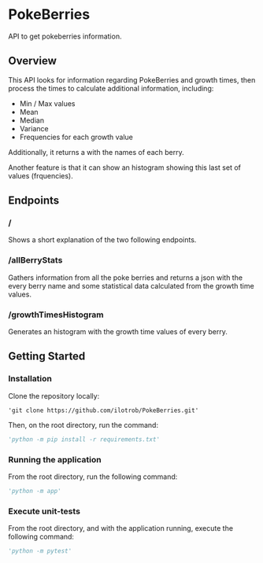 # PokeBerries
API to get pokeberries information.

## Overview

This API looks for information regarding PokeBerries and growth times, then process the times to calculate additional information, including:
* Min / Max values
* Mean
* Median
* Variance
* Frequencies for each growth value

Additionally, it returns a with the names of each berry.

Another feature is that it can show an histogram showing this last set of values (frquencies).

## Endpoints

### /
Shows a short explanation of the two following endpoints.

### /allBerryStats
Gathers information from all the poke berries and returns a json with the every berry name and some statistical data calculated from the growth time values.

### /growthTimesHistogram
Generates an histogram with the growth time values of every berry.


## Getting Started

### Installation

Clone the repository locally:
```git
'git clone https://github.com/ilotrob/PokeBerries.git'
```

Then, on the root directory, run the command:
```python
'python -m pip install -r requirements.txt'
```

### Running the application
From the root directory, run the following command:
```python
'python -m app'
```


### Execute unit-tests
From the root directory, and with the application running, execute the following command:
```python
'python -m pytest'
```
